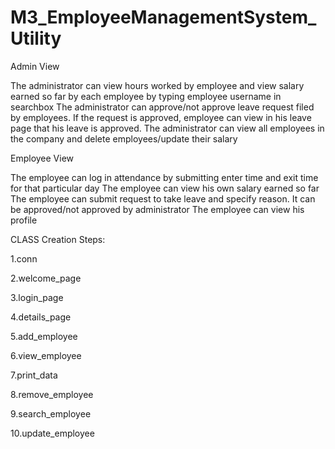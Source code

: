 # M3_EmployeeManagementSystem_Utility



Admin View

The administrator can view hours worked by employee and view salary earned so far by each employee by typing employee username in searchbox
The administrator can approve/not approve leave request filed by employees. If the request is approved, employee can view in his leave page that his leave is approved.
The administrator can view all employees in the company and delete employees/update their salary


Employee View

The employee can log in attendance by submitting enter time and exit time for that particular day
The employee can view his own salary earned so far
The employee can submit request to take leave and specify reason. It can be approved/not approved by administrator
The employee can view his profile

























CLASS Creation Steps:

1.conn

2.welcome_page

3.login_page

4.details_page

5.add_employee

6.view_employee

7.print_data

8.remove_employee

9.search_employee

10.update_employee
